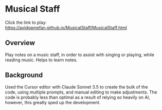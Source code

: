 # Musical Staff

Click the link to play:
https://avidgamefan.github.io/MusicalStaff/MusicalStaff.html

## Overview

Play notes on a music staff, in order to assist with singing or playing, while reading music.  Helps to learn notes.

## Background

Used the Cursor editor with Claude Sonnet 3.5 to create the bulk of the code, using multiple prompts, and manual editing to make adjustments.  The code is probably less than optimal as a result of relying so heavily on AI, however, this greatly sped up the development.

